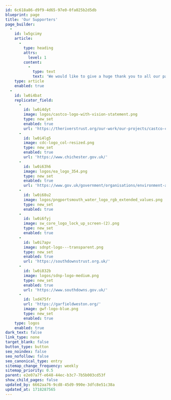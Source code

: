 ```yaml
---
id: 6c618a86-d9f9-4d65-97e0-0fa025b2d5db
blueprint: page
title: 'Our Supporters'
page_builder:
  -
    id: lw5gcimy
    article:
      -
        type: heading
        attrs:
          level: 1
        content:
          -
            type: text
            text: 'We would like to give a huge thank you to all our partners, funders and supporters. With your help we take action for our riverscapes!'
    type: article
    enabled: true
  -
    id: lw0i4bat
    replicator_field:
      -
        id: lw0i4dyt
        image: logos/castco-logo-with-vision-statement.png
        type: new_set
        enabled: true
        url: 'https://theriverstrust.org/our-work/our-projects/castco-catchment-systems-thinking-cooperative'
      -
        id: lw0i4lg5
        image: cdc-logo_col-resized.png
        type: new_set
        enabled: true
        url: 'https://www.chichester.gov.uk/'
      -
        id: lw0i63h6
        image: logos/ea_logo_354.png
        type: new_set
        enabled: true
        url: 'https://www.gov.uk/government/organisations/environment-agency'
      -
        id: lw0i68u2
        image: logos/pngportsmouth_water_logo_rgb_extended_values.png
        type: new_set
        enabled: true
      -
        id: lw0i6fyj
        image: sw_core_logo_lock_up_screen-(2).png
        type: new_set
        enabled: true
      -
        id: lw0i7apv
        image: sdnpt-logo---transparent.png
        type: new_set
        enabled: true
        url: 'https://southdownstrust.org.uk/'
      -
        id: lw0i832b
        image: logos/sdnp-logo-medium.png
        type: new_set
        enabled: true
        url: 'https://www.southdowns.gov.uk/'
      -
        id: lxd475fr
        url: 'https://garfieldweston.org/'
        image: gwf-logo-blue.png
        type: new_set
        enabled: true
    type: logos
    enabled: true
dark_text: false
link_type: none
target_blank: false
button_type: button
seo_noindex: false
seo_nofollow: false
seo_canonical_type: entry
sitemap_change_frequency: weekly
sitemap_priority: 0.5
parent: e2e07a7f-e648-44ec-b3c7-7b5b003cd53f
show_child_pages: false
updated_by: 6662aa76-9cd8-45d9-990e-3dfc8e51c38a
updated_at: 1718287565
---
```

